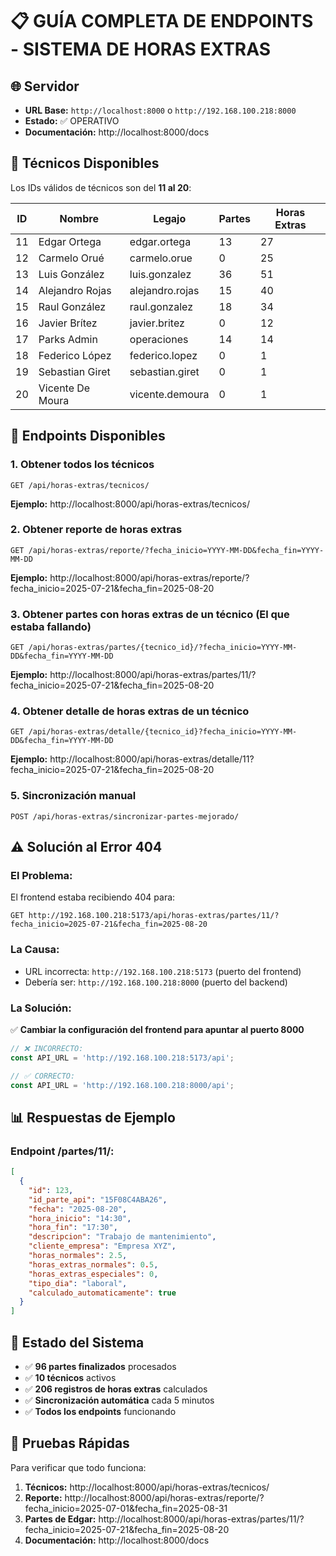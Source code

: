 # 📋 GUÍA COMPLETA DE ENDPOINTS - SISTEMA DE HORAS EXTRAS

## 🌐 Servidor
- **URL Base:** `http://localhost:8000` o `http://192.168.100.218:8000`
- **Estado:** ✅ OPERATIVO
- **Documentación:** http://localhost:8000/docs

## 👥 Técnicos Disponibles
Los IDs válidos de técnicos son del **11 al 20**:

| ID | Nombre            | Legajo                     | Partes | Horas Extras |
|----|-------------------|----------------------------|--------|--------------|
| 11 | Edgar Ortega      | edgar.ortega              | 13     | 27           |
| 12 | Carmelo Orué      | carmelo.orue              | 0      | 25           |
| 13 | Luis González     | luis.gonzalez             | 36     | 51           |
| 14 | Alejandro Rojas   | alejandro.rojas           | 15     | 40           |
| 15 | Raul González     | raul.gonzalez             | 18     | 34           |
| 16 | Javier Brítez     | javier.britez             | 0      | 12           |
| 17 | Parks Admin       | operaciones               | 14     | 14           |
| 18 | Federico López    | federico.lopez            | 0      | 1            |
| 19 | Sebastian Giret   | sebastian.giret           | 0      | 1            |
| 20 | Vicente De Moura  | vicente.demoura           | 0      | 1            |

## 🔗 Endpoints Disponibles

### 1. **Obtener todos los técnicos**
```
GET /api/horas-extras/tecnicos/
```
**Ejemplo:** http://localhost:8000/api/horas-extras/tecnicos/

### 2. **Obtener reporte de horas extras**
```
GET /api/horas-extras/reporte/?fecha_inicio=YYYY-MM-DD&fecha_fin=YYYY-MM-DD
```
**Ejemplo:** http://localhost:8000/api/horas-extras/reporte/?fecha_inicio=2025-07-21&fecha_fin=2025-08-20

### 3. **Obtener partes con horas extras de un técnico** (El que estaba fallando)
```
GET /api/horas-extras/partes/{tecnico_id}/?fecha_inicio=YYYY-MM-DD&fecha_fin=YYYY-MM-DD
```
**Ejemplo:** http://localhost:8000/api/horas-extras/partes/11/?fecha_inicio=2025-07-21&fecha_fin=2025-08-20

### 4. **Obtener detalle de horas extras de un técnico**
```
GET /api/horas-extras/detalle/{tecnico_id}?fecha_inicio=YYYY-MM-DD&fecha_fin=YYYY-MM-DD
```
**Ejemplo:** http://localhost:8000/api/horas-extras/detalle/11?fecha_inicio=2025-07-21&fecha_fin=2025-08-20

### 5. **Sincronización manual**
```
POST /api/horas-extras/sincronizar-partes-mejorado/
```

## ⚠️ Solución al Error 404

### **El Problema:**
El frontend estaba recibiendo 404 para:
```
GET http://192.168.100.218:5173/api/horas-extras/partes/11/?fecha_inicio=2025-07-21&fecha_fin=2025-08-20
```

### **La Causa:**
- URL incorrecta: `http://192.168.100.218:5173` (puerto del frontend)
- Debería ser: `http://192.168.100.218:8000` (puerto del backend)

### **La Solución:**
✅ **Cambiar la configuración del frontend para apuntar al puerto 8000**

```typescript
// ❌ INCORRECTO:
const API_URL = 'http://192.168.100.218:5173/api';

// ✅ CORRECTO:
const API_URL = 'http://192.168.100.218:8000/api';
```

## 📊 Respuestas de Ejemplo

### Endpoint /partes/11/:
```json
[
  {
    "id": 123,
    "id_parte_api": "15F08C4ABA26",
    "fecha": "2025-08-20",
    "hora_inicio": "14:30",
    "hora_fin": "17:30", 
    "descripcion": "Trabajo de mantenimiento",
    "cliente_empresa": "Empresa XYZ",
    "horas_normales": 2.5,
    "horas_extras_normales": 0.5,
    "horas_extras_especiales": 0,
    "tipo_dia": "laboral",
    "calculado_automaticamente": true
  }
]
```

## 🚀 Estado del Sistema
- ✅ **96 partes finalizados** procesados
- ✅ **10 técnicos** activos  
- ✅ **206 registros de horas extras** calculados
- ✅ **Sincronización automática** cada 5 minutos
- ✅ **Todos los endpoints** funcionando

## 🔧 Pruebas Rápidas
Para verificar que todo funciona:

1. **Técnicos:** http://localhost:8000/api/horas-extras/tecnicos/
2. **Reporte:** http://localhost:8000/api/horas-extras/reporte/?fecha_inicio=2025-07-01&fecha_fin=2025-08-31
3. **Partes de Edgar:** http://localhost:8000/api/horas-extras/partes/11/?fecha_inicio=2025-07-21&fecha_fin=2025-08-20
4. **Documentación:** http://localhost:8000/docs
